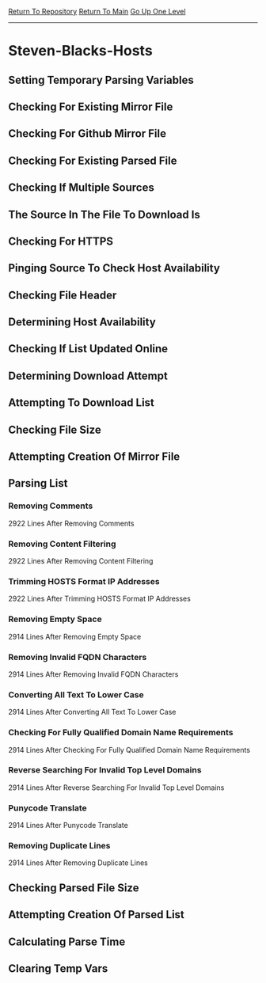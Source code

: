 [Return To Repository](https://github.com/bast69/piholeparser/)
[Return To Main](https://github.com/bast69/piholeparser/blob/master/RecentRunLogs/Mainlog.md)
[Go Up One Level](https://github.com/bast69/piholeparser/blob/master/RecentRunLogs/TopLevelScripts/30-Processing-External-Blacklists.md)
____________________________________
# Steven-Blacks-Hosts
## Setting Temporary Parsing Variables
## Checking For Existing Mirror File
## Checking For Github Mirror File
## Checking For Existing Parsed File
## Checking If Multiple Sources
## The Source In The File To Download Is
## Checking For HTTPS
## Pinging Source To Check Host Availability
## Checking File Header
## Determining Host Availability
## Checking If List Updated Online
## Determining Download Attempt
## Attempting To Download List
## Checking File Size
## Attempting Creation Of Mirror File
## Parsing List
### Removing Comments
2922 Lines After Removing Comments
### Removing Content Filtering
2922 Lines After Removing Content Filtering
### Trimming HOSTS Format IP Addresses
2922 Lines After Trimming HOSTS Format IP Addresses
### Removing Empty Space
2914 Lines After Removing Empty Space
### Removing Invalid FQDN Characters
2914 Lines After Removing Invalid FQDN Characters
### Converting All Text To Lower Case
2914 Lines After Converting All Text To Lower Case
### Checking For Fully Qualified Domain Name Requirements
2914 Lines After Checking For Fully Qualified Domain Name Requirements
### Reverse Searching For Invalid Top Level Domains
2914 Lines After Reverse Searching For Invalid Top Level Domains
### Punycode Translate
2914 Lines After Punycode Translate
### Removing Duplicate Lines
2914 Lines After Removing Duplicate Lines
## Checking Parsed File Size
## Attempting Creation Of Parsed List
## Calculating Parse Time
## Clearing Temp Vars
